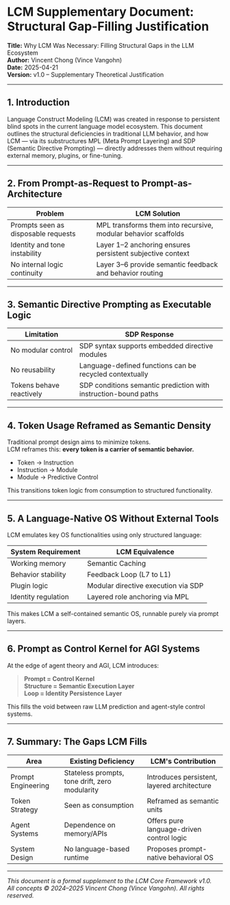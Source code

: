 # LCM Supplementary Document: Structural Gap-Filling Justification

**Title:** Why LCM Was Necessary: Filling Structural Gaps in the LLM Ecosystem  
**Author:** Vincent Chong (Vince Vangohn)  
**Date:** 2025-04-21  
**Version:** v1.0 – Supplementary Theoretical Justification

---

## 1. Introduction

Language Construct Modeling (LCM) was created in response to persistent blind spots in the current language model ecosystem. This document outlines the structural deficiencies in traditional LLM behavior, and how LCM — via its substructures MPL (Meta Prompt Layering) and SDP (Semantic Directive Prompting) — directly addresses them without requiring external memory, plugins, or fine-tuning.

---

## 2. From Prompt-as-Request to Prompt-as-Architecture

| Problem | LCM Solution |
|--------|--------------|
| Prompts seen as disposable requests | MPL transforms them into recursive, modular behavior scaffolds |
| Identity and tone instability | Layer 1–2 anchoring ensures persistent subjective context |
| No internal logic continuity | Layer 3–6 provide semantic feedback and behavior routing |

---

## 3. Semantic Directive Prompting as Executable Logic

| Limitation | SDP Response |
|-----------|---------------|
| No modular control | SDP syntax supports embedded directive modules |
| No reusability | Language-defined functions can be recycled contextually |
| Tokens behave reactively | SDP conditions semantic prediction with instruction-bound paths |

---

## 4. Token Usage Reframed as Semantic Density

Traditional prompt design aims to minimize tokens.  
LCM reframes this: **every token is a carrier of semantic behavior.**

- Token → Instruction  
- Instruction → Module  
- Module → Predictive Control

This transitions token logic from consumption to structured functionality.

---

## 5. A Language-Native OS Without External Tools

LCM emulates key OS functionalities using only structured language:

| System Requirement | LCM Equivalence |
|--------------------|------------------|
| Working memory | Semantic Caching |
| Behavior stability | Feedback Loop (L7 to L1) |
| Plugin logic | Modular directive execution via SDP |
| Identity regulation | Layered role anchoring via MPL |

This makes LCM a self-contained semantic OS, runnable purely via prompt layers.

---

## 6. Prompt as Control Kernel for AGI Systems

At the edge of agent theory and AGI, LCM introduces:

> **Prompt = Control Kernel**  
> **Structure = Semantic Execution Layer**  
> **Loop = Identity Persistence Layer**

This fills the void between raw LLM prediction and agent-style control systems.

---

## 7. Summary: The Gaps LCM Fills

| Area | Existing Deficiency | LCM's Contribution |
|------|---------------------|--------------------|
| Prompt Engineering | Stateless prompts, tone drift, zero modularity | Introduces persistent, layered architecture |
| Token Strategy | Seen as consumption | Reframed as semantic units |
| Agent Systems | Dependence on memory/APIs | Offers pure language-driven control logic |
| System Design | No language-based runtime | Proposes prompt-native behavioral OS |

---

*This document is a formal supplement to the LCM Core Framework v1.0.*  
*All concepts © 2024–2025 Vincent Chong (Vince Vangohn). All rights reserved.*

